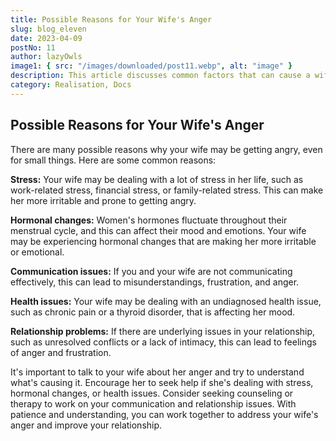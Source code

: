 ```yaml
---
title: Possible Reasons for Your Wife's Anger
slug: blog_eleven
date: 2023-04-09
postNo: 11
author: lazyOwls
image1: { src: "/images/downloaded/post11.webp", alt: "image" }
description: This article discusses common factors that can cause a wife to feel angry, such as stress, hormones, communication problems, health issues, and relationship problems. It recommends that partners openly communicate and seek counseling or therapy when necessary to address the root causes of anger and improve their relationship.
category: Realisation, Docs
---
```


## Possible Reasons for Your Wife's Anger

There are many possible reasons why your wife may be getting angry, even for small things. Here are some common reasons:

**Stress:** Your wife may be dealing with a lot of stress in her life, such as work-related stress, financial 
   stress, or family-related stress. This can make her more irritable and prone to getting angry.

**Hormonal changes:** Women's hormones fluctuate throughout their menstrual cycle, and this can affect their mood 
   and emotions. Your wife may be experiencing hormonal changes that are making her more irritable or emotional.

**Communication issues:** If you and your wife are not communicating effectively, this can lead to misunderstandings, frustration, and anger.

**Health issues:** Your wife may be dealing with an undiagnosed health issue, such as chronic pain or a thyroid disorder, that is affecting her mood.

**Relationship problems:** If there are underlying issues in your relationship, such as unresolved conflicts or a lack of intimacy, this can lead to feelings of anger and frustration.
<br>

It's important to talk to your wife about her anger and try to understand what's causing it. Encourage her to seek help if she's dealing with stress, hormonal changes, or health issues. Consider seeking counseling or therapy to work on your communication and relationship issues. With patience and understanding, you can work together to address your wife's anger and improve your relationship.
